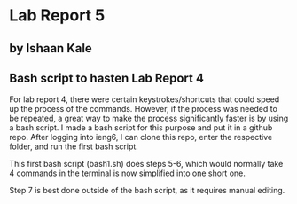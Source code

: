 # Lab Report 5

## by Ishaan Kale

## Bash script to hasten Lab Report 4

For lab report 4, there were certain keystrokes/shortcuts that could speed up the process of the commands.
However, if the process was needed to be repeated, a great way to make the process significantly faster is 
by using a bash script. I made a bash script for this purpose and put it in a github repo. After logging into
ieng6, I can clone this repo, enter the respective folder, and run the first bash script.


This first bash script (bash1.sh) does steps 5-6, which would normally take 4 commands in the terminal is now
simplified into one short one. 

Step 7 is best done outside of the bash script, as it requires manual editing.

